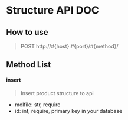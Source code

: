 # Structure API DOC

How to use
------------
> POST http://#{host}:#{port}/#{method}/

Method List
------------

#### insert
> Insert product structure to api
* molfile: str, require
* id: int, require, primary key in your database
